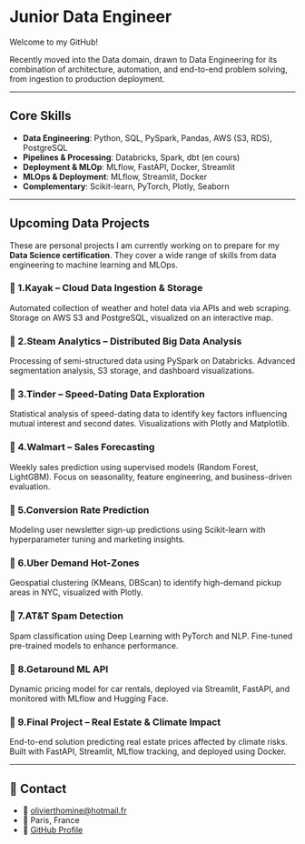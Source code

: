 # Junior Data Engineer

Welcome to my GitHub!

Recently moved into the Data domain, drawn to Data Engineering for its combination of architecture, automation, and end-to-end problem solving, from ingestion to production deployment.

---

## Core Skills
-  **Data Engineering**: Python, SQL, PySpark, Pandas, AWS (S3, RDS), PostgreSQL
- **Pipelines & Processing**: Databricks, Spark, dbt (en cours)
- **Deployment & MLOp**: MLflow, FastAPI, Docker, Streamlit
- **MLOps & Deployment**: MLflow, Streamlit, Docker
- **Complementary**: Scikit-learn, PyTorch, Plotly, Seaborn

---

## Upcoming Data Projects

These are personal projects I am currently working on to prepare for my **Data Science certification**. They cover a wide range of skills from data engineering to machine learning and MLOps.

### 📌 1.**Kayak** – Cloud Data Ingestion & Storage
Automated collection of weather and hotel data via APIs and web scraping. Storage on AWS S3 and PostgreSQL, visualized on an interactive map.

### 📌 2.**Steam Analytics** – Distributed Big Data Analysis
Processing of semi-structured data using PySpark on Databricks. Advanced segmentation analysis, S3 storage, and dashboard visualizations.

### 📌 3.**Tinder** – Speed-Dating Data Exploration
Statistical analysis of speed-dating data to identify key factors influencing mutual interest and second dates. Visualizations with Plotly and Matplotlib.

### 📌 4.**Walmart – Sales Forecasting**
Weekly sales prediction using supervised models (Random Forest, LightGBM). Focus on seasonality, feature engineering, and business-driven evaluation.

### 📌 5.**Conversion Rate Prediction**
Modeling user newsletter sign-up predictions using Scikit-learn with hyperparameter tuning and marketing insights.

### 📌 6.**Uber Demand Hot-Zones**
Geospatial clustering (KMeans, DBScan) to identify high-demand pickup areas in NYC, visualized with Plotly.

### 📌 7.**AT&T Spam Detection**
Spam classification using Deep Learning with PyTorch and NLP. Fine-tuned pre-trained models to enhance performance.

### 📌 8.**Getaround ML API**
Dynamic pricing model for car rentals, deployed via Streamlit, FastAPI, and monitored with MLflow and Hugging Face.

### 📌 9.**Final Project** – Real Estate & Climate Impact
End-to-end solution predicting real estate prices affected by climate risks. Built with FastAPI, Streamlit, MLflow tracking, and deployed using Docker.

---

## 📩 Contact
- 📧 olivierthomine@hotmail.fr  
- 📍 Paris, France  
- 🔗 [GitHub Profile](https://github.com/OlivierThomine)


<!--
**OlivierThomine/OlivierThomine** is a ✨ _special_ ✨ repository because its `README.md` (this file) appears on your GitHub profile.
- 🔗 [LinkedIn]()  
Here are some ideas to get you started:

- 🔭 I’m currently working on ...
- 🌱 I’m currently learning ...
- 👯 I’m looking to collaborate on ...
- 🤔 I’m looking for help with ...
- 💬 Ask me about ...
- 📫 How to reach me: ...
- 😄 Pronouns: ...
- ⚡ Fun fact: ...
-->
